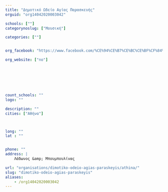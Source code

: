 ```yaml
---
title: "Δημοτικό Ωδείο Αγίας Παρασκευής"
orguid: "org14042020003042"

schools: [""]
categorynoslug: ["Μουσική"]

categories: [""]


org_facebook: "https://www.facebook.com/%CE%94%CE%B7%CE%BC%CE%BF%CF%84%CE%B9%CE%BA%CF%8C-%CE%A9%CE%B4%CE%B5%CE%AF%CE%BF-%CE%91%CE%B3%CE%AF%CE%B1%CF%82-%CE%A0%CE%B1%CF%81%CE%B1%CF%83%CE%BA%CE%B5%CF%85%CE%AE%CF%82-1760294027623637/"

org_website: ["no"]







count_schools: ""
logo: ""

description: ""
cities: ["Αθήνα"]



long: ""
lat : ""


phone: ""
address: |
    Λάδωνος &amp; Μπουμπουλίνας

url: "organisations/dimotiko-odeio-agias-paraskeyis/athina/"
slug: "dimotiko-odeio-agias-paraskeyis"
aliases:
    - /org14042020003042
---
```



